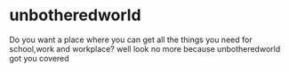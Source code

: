 # unbotheredworld
Do you want a place where you can get all the things you need for school,work and workplace? well look no more because unbotheredworld got you covered
